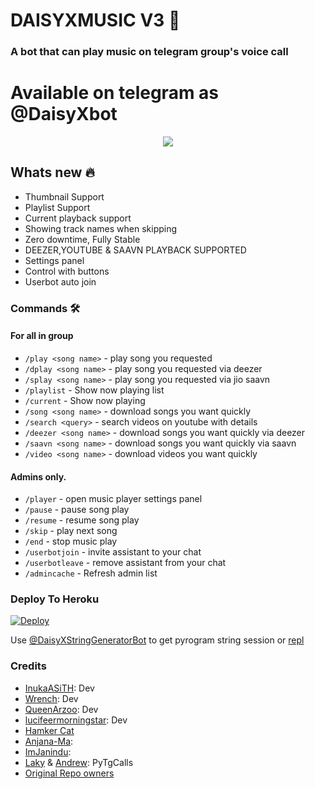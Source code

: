 <h1 align="centre">DAISYXMUSIC V3 🎵</h1>

### A bot that can play music on telegram group's voice call

# Available on telegram as @DaisyXbot

<p align="center">
  <img src=["https://telegra.ph/file/dd04b1968f1bc1169d162.jpg"](https://t.me/CrackMonkey)>
</p>

<h2> Whats new 🔥 </h2>

- Thumbnail Support
- Playlist Support
- Current playback support
- Showing track names when skipping
- Zero downtime, Fully Stable
- DEEZER,YOUTUBE & SAAVN PLAYBACK SUPPORTED
- Settings panel
- Control with buttons
- Userbot auto join

### Commands 🛠
#### For all in group

- `/play <song name>` - play song you requested
- `/dplay <song name>` - play song you requested via deezer
- `/splay <song name>` - play song you requested via jio saavn
- `/playlist` - Show now playing list
- `/current` - Show now playing
- `/song <song name>` - download songs you want quickly
- `/search <query>` - search videos on youtube with details
- `/deezer <song name>` - download songs you want quickly via deezer
- `/saavn <song name>` - download songs you want quickly via saavn
- `/video <song name>` - download videos you want quickly

#### Admins only.
- `/player` - open music player settings panel
- `/pause` - pause song play
- `/resume` - resume song play
- `/skip` - play next song
- `/end` - stop music play
- `/userbotjoin` - invite assistant to your chat
- `/userbotleave` - remove assistant from your chat
- `/admincache` - Refresh admin list


### Deploy To Heroku</h4>

[![Deploy](https://www.herokucdn.com/deploy/button.svg)](https://heroku.com/deploy?template=https://github.com/ultroidvenom/venommusic)

Use [@DaisyXStringGeneratorBot](https://t.me/DaisyXStringGeneratorBot) to get pyrogram string session or [repl](https://repl.it/@SpEcHiDe/GenerateStringSession)

### Credits
- [InukaASiTH](https://github.com/InukaAsith): Dev
- [Wrench](https://github.com/EverythingSuckz/): Dev
- [QueenArzoo](https://github.com/QueenArzoo): Dev
- [lucifeermorningstar](https://github.com/lucifeermorningstar): Dev
- [Hamker Cat](https://github.com/thehamkercat/)
- [Anjana-Ma](https://github.com/Anjana-Ma): 
- [ImJanindu](https://github.com/ImJanindu): 
- [Laky](https://github.com/Laky-64) & [Andrew](https://github.com/AndrewLaneX): PyTgCalls
- [Original Repo owners](https://github.com/suprojects/CallsMusic)
